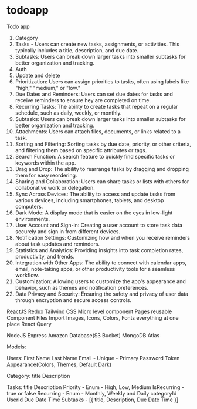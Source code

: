 # todoapp

Todo app
1) Category
2) Tasks - Users can create new tasks, assignments, or activities. This typically includes a title, description, and due date.
3) Subtasks: Users can break down larger tasks into smaller subtasks for better organization and tracking.
4) Auth
5) Update and delete
7) Prioritization: Users can assign priorities to tasks, often using labels like "high," "medium," or "low."
8) Due Dates and Reminders: Users can set due dates for tasks and receive reminders to ensure hey are completed on time.
9) Recurring Tasks: The ability to create tasks that repeat on a regular schedule, such as daily, weekly, or monthly.
10) Subtasks: Users can break down larger tasks into smaller subtasks for better organization and tracking.
11) Attachments: Users can attach files, documents, or links related to a task.
12) Sorting and Filtering: Sorting tasks by due date, priority, or other criteria, and filtering them based on specific attributes or tags.
13) Search Function: A search feature to quickly find specific tasks or keywords within the app.
14) Drag and Drop: The ability to rearrange tasks by dragging and dropping them for easy reordering.
15) Sharing and Collaboration: Users can share tasks or lists with others for collaborative work or delegation.
16) Sync Across Devices: The ability to access and update tasks from various devices, including smartphones, tablets, and desktop computers.
17) Dark Mode: A display mode that is easier on the eyes in low-light environments.
18) User Account and Sign-in: Creating a user account to store task data securely and sign in from different devices.
19) Notification Settings: Customizing how and when you receive reminders about task updates and reminders.
20) Statistics and Analytics: Providing insights into task completion rates, productivity, and trends.
21) Integration with Other Apps: The ability to connect with calendar apps, email, note-taking apps, or other productivity tools for a seamless workflow.
22) Customization: Allowing users to customize the app's appearance and behavior, such as themes and notification preferences.
23) Data Privacy and Security: Ensuring the safety and privacy of user data through encryption and secure access controls.

ReactJS
Redux
Tailwind CSS
Micro level component
Pages
reusable Component
Files Import Images, Icons, Colors, Fonts everything at one place
React Query

NodeJS
Express
Amazon Database(S3 Bucket)
MongoDB Atlas

Models:

Users: 
First Name
Last Name
Email - Unique - Primary
Password
Token
Appearance(Colors, Themes, Default Dark)

Category:
title
Description

Tasks:
title
Description
Priority - Enum - High, Low, Medium
IsRecurring - true or false
Recurring - Enum - Monthly, Weekly and Daily
categoryId
UserId
Due Date Time
Subtasks - [{ title, Description, Due Date Time }]
